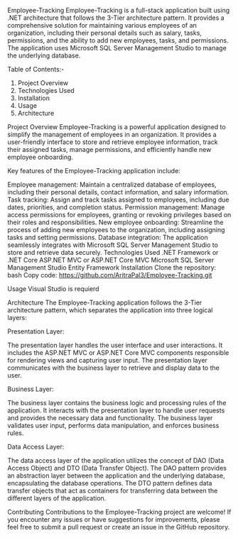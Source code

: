 Employee-Tracking
Employee-Tracking is a full-stack application built using .NET architecture that follows the 3-Tier architecture pattern. It provides a comprehensive solution for maintaining various employees of an organization, including their personal details such as salary, tasks, permissions, and the ability to add new employees, tasks, and permissions. The application uses Microsoft SQL Server Management Studio to manage the underlying database.

Table of Contents:-
1. Project Overview
2. Technologies Used
3. Installation
4. Usage
5. Architecture

Project Overview
Employee-Tracking is a powerful application designed to simplify the management of employees in an organization. It provides a user-friendly interface to store and retrieve employee information, track their assigned tasks, manage permissions, and efficiently handle new employee onboarding.

Key features of the Employee-Tracking application include:

Employee management: Maintain a centralized database of employees, including their personal details, contact information, and salary information.
Task tracking: Assign and track tasks assigned to employees, including due dates, priorities, and completion status.
Permission management: Manage access permissions for employees, granting or revoking privileges based on their roles and responsibilities.
New employee onboarding: Streamline the process of adding new employees to the organization, including assigning tasks and setting permissions.
Database integration: The application seamlessly integrates with Microsoft SQL Server Management Studio to store and retrieve data securely.
Technologies Used
.NET Framework or .NET Core 
ASP.NET MVC or ASP.NET Core MVC 
Microsoft SQL Server Management Studio 
Entity Framework 
Installation
Clone the repository:
bash
Copy code: 
https://github.com/AritraPal3/Employee-Tracking.git

Usage
Visual Studio is requierd

Architecture
The Employee-Tracking application follows the 3-Tier architecture pattern, which separates the application into three logical layers:

Presentation Layer:

The presentation layer handles the user interface and user interactions.
It includes the ASP.NET MVC or ASP.NET Core MVC components responsible for rendering views and capturing user input.
The presentation layer communicates with the business layer to retrieve and display data to the user.

Business Layer:

The business layer contains the business logic and processing rules of the application.
It interacts with the presentation layer to handle user requests and provides the necessary data and functionality.
The business layer validates user input, performs data manipulation, and enforces business rules.

Data Access Layer:

The data access layer of the application utilizes the concept of DAO (Data Access Object) and DTO (Data Transfer Object).
The DAO pattern provides an abstraction layer between the application and the underlying database, encapsulating the database operations.
The DTO pattern defines data transfer objects that act as containers for transferring data between the different layers of the application.

Contributing
Contributions to the Employee-Tracking project are welcome! If you encounter any issues or have suggestions for improvements, please feel free to submit a pull request or create an issue in the GitHub repository.
